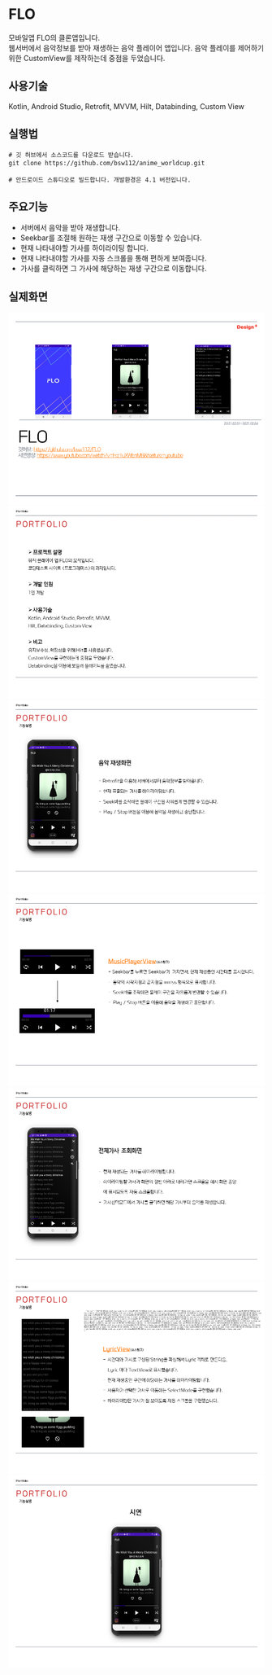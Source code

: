 # FLO
모바일앱 FLO의 클론앱입니다.</br>
웹서버에서 음악정보를 받아 재생하는 음악 플레이어 앱입니다.
음악 플레이를 제어하기위한 CustomView를 제작하는데 중점을 두었습니다.

## 사용기술
Kotlin, Android Studio, Retrofit, MVVM, Hilt, Databinding, Custom View

## 실행법
```
# 깃 허브에서 소스코드를 다운로드 받습니다.
git clone https://github.com/bsw112/anime_worldcup.git

# 안드로이드 스튜디오로 빌드합니다. 개발환경은 4.1 버전입니다.
```


## 주요기능
* 서버에서 음악을 받아 재생합니다.
* Seekbar를 조절해 원하는 재생 구간으로 이동할 수 있습니다.
* 현재 나타내야할 가사를 하이라이팅 합니다.
* 현재 나타내야할 가사를 자동 스크롤을 통해 편하게 보여줍니다.
* 가사를 클릭하면 그 가사에 해당하는 재생 구간으로 이동합니다.

## 실제화면
![alt](readme/슬라이드15.PNG)
![alt](readme/슬라이드16.PNG)
![alt](readme/슬라이드17.PNG)
![alt](readme/슬라이드18.PNG)
![alt](readme/슬라이드19.PNG)
![alt](readme/슬라이드20.PNG)
![alt](readme/슬라이드21.PNG)
